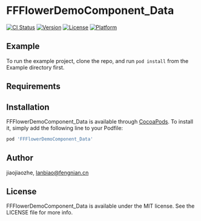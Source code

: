 # FFFlowerDemoComponent_Data

[![CI Status](http://img.shields.io/travis/jiaojiaozhe/FFFlowerDemoComponent_Data.svg?style=flat)](https://travis-ci.org/jiaojiaozhe/FFFlowerDemoComponent_Data)
[![Version](https://img.shields.io/cocoapods/v/FFFlowerDemoComponent_Data.svg?style=flat)](http://cocoapods.org/pods/FFFlowerDemoComponent_Data)
[![License](https://img.shields.io/cocoapods/l/FFFlowerDemoComponent_Data.svg?style=flat)](http://cocoapods.org/pods/FFFlowerDemoComponent_Data)
[![Platform](https://img.shields.io/cocoapods/p/FFFlowerDemoComponent_Data.svg?style=flat)](http://cocoapods.org/pods/FFFlowerDemoComponent_Data)

## Example

To run the example project, clone the repo, and run `pod install` from the Example directory first.

## Requirements

## Installation

FFFlowerDemoComponent_Data is available through [CocoaPods](http://cocoapods.org). To install
it, simply add the following line to your Podfile:

```ruby
pod 'FFFlowerDemoComponent_Data'
```

## Author

jiaojiaozhe, lanbiao@fengnian.cn

## License

FFFlowerDemoComponent_Data is available under the MIT license. See the LICENSE file for more info.
